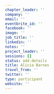 ```yaml
---
chapter_leader: ''
company: ''
email: ''
eventbrite_id: ''
facebook: ''
image: ''
job_title: ''
linkedin: ''
notes: ''
project_leader: ''
sessions: []
status: add-details
title: Alicia Barnes
travel_from: ''
twitter: ''
type: participant
website: ''
---
```


<!-- put more details about participant here -->